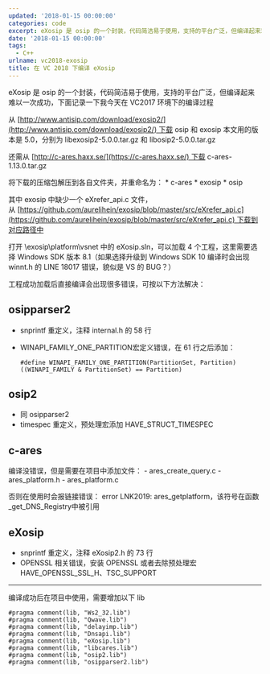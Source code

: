 ```yaml
---
updated: '2018-01-15 00:00:00'
categories: code
excerpt: eXosip 是 osip 的一个封装，代码简洁易于使用，支持的平台广泛，但编译起来难以一次成功，下面记录一下我今天在 VC2017 环境下的编译过程
date: '2018-01-15 00:00:00'
tags:
  - C++
urlname: vc2018-exosip
title: 在 VC 2018 下编译 eXosip
---
```


eXosip 是 osip 的一个封装，代码简洁易于使用，支持的平台广泛，但编译起来难以一次成功，下面记录一下我今天在 VC2017 环境下的编译过程


从 [http://www.antisip.com/download/exosip2/](http://www.antisip.com/download/exosip2/) 下载 osip 和 exosip 本文用的版本是 5.0，分别为 libexosip2-5.0.0.tar.gz 和 libosip2-5.0.0.tar.gz


还需从 [http://c-ares.haxx.se/](https://c-ares.haxx.se/) 下载 c-ares-1.13.0.tar.gz


将下载的压缩包解压到各自文件夹，并重命名为： * c-ares * exosip * osip


其中 exosip 中缺少一个 eXrefer_api.c 文件，从 [https://github.com/aurelihein/exosip/blob/master/src/eXrefer_api.c](https://github.com/aurelihein/exosip/blob/master/src/eXrefer_api.c) 下载到对应路径中


打开 \exosip\platform\vsnet 中的 eXosip.sln，可以加载 4 个工程，这里需要选择 Windows SDK 版本 8.1（如果选择升级到 Windows SDK 10 编译时会出现 winnt.h 的 LINE 18017 错误，貌似是 VS 的 BUG？）


工程成功加载后直接编译会出现很多错误，可按以下方法解决：


## osipparser2

- snprintf 重定义，注释 internal.h 的 58 行
- WINAPI_FAMILY_ONE_PARTITION宏定义错误，在 61 行之后添加：

	```text
	#define WINAPI_FAMILY_ONE_PARTITION(PartitionSet, Partition) ((WINAPI_FAMILY & PartitionSet) == Partition)
	
	```


## osip2

- 同 osipparser2
- timespec 重定义，预处理宏添加 HAVE_STRUCT_TIMESPEC

## c-ares


编译没错误，但是需要在项目中添加文件： - ares_create_query.c - ares_platform.h - ares_platform.c


否则在使用时会报链接错误： error LNK2019: ares_getplatform，该符号在函数_get_DNS_Registry中被引用


## eXosip

- snprintf 重定义，注释 eXosip2.h 的 73 行
- OPENSSL 相关错误，安装 OPENSSL 或者去除预处理宏 HAVE_OPENSSL_SSL_H、TSC_SUPPORT

---


编译成功后在项目中使用，需要增加以下 lib


```text
#pragma comment(lib, "Ws2_32.lib")
#pragma comment(lib, "Qwave.lib")
#pragma comment(lib, "delayimp.lib")
#pragma comment(lib, "Dnsapi.lib")
#pragma comment(lib, "eXosip.lib")
#pragma comment(lib, "libcares.lib")
#pragma comment(lib, "osip2.lib")
#pragma comment(lib, "osipparser2.lib")
```


